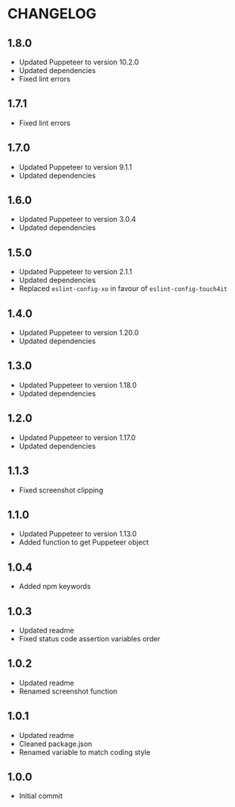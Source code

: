 # CHANGELOG

## 1.8.0

-   Updated Puppeteer to version 10.2.0
-   Updated dependencies
-   Fixed lint errors

## 1.7.1

-   Fixed lint errors
## 1.7.0

-   Updated Puppeteer to version 9.1.1
-   Updated dependencies

## 1.6.0

-   Updated Puppeteer to version 3.0.4
-   Updated dependencies

## 1.5.0

-   Updated Puppeteer to version 2.1.1
-   Updated dependencies
-   Replaced `eslint-config-xo` in favour of `eslint-config-touch4it`

## 1.4.0

-   Updated Puppeteer to version 1.20.0
-   Updated dependencies

## 1.3.0

-   Updated Puppeteer to version 1.18.0
-   Updated dependencies

## 1.2.0

-   Updated Puppeteer to version 1.17.0
-   Updated dependencies

## 1.1.3

-   Fixed screenshot clipping

## 1.1.0

-   Updated Puppeteer to version 1.13.0
-   Added function to get Puppeteer object

## 1.0.4

-   Added npm keywords

## 1.0.3

-   Updated readme
-   Fixed status code assertion variables order

## 1.0.2

-   Updated readme
-   Renamed screenshot function

## 1.0.1

-   Updated readme
-   Cleaned package.json
-   Renamed variable to match coding style

## 1.0.0

-   Initial commit
